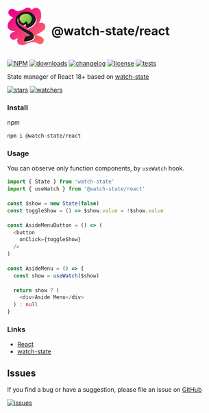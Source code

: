 <a href="https://www.npmjs.com/package/watch-state">
  <img src="https://raw.githubusercontent.com/d8corp/watch-state/v3.3.3/img/logo.svg" align="left" width="90" height="90" alt="Watch-State logo by Mikhail Lysikov">
</a>

# &nbsp; @watch-state/react

&nbsp;

[![NPM](https://img.shields.io/npm/v/@watch-state/react.svg)](https://www.npmjs.com/package/@watch-state/react)
[![downloads](https://img.shields.io/npm/dm/@watch-state/react.svg)](https://www.npmtrends.com/@watch-state/react)
[![changelog](https://img.shields.io/badge/Changelog-⋮-brightgreen)](https://changelogs.xyz/@watch-state/react)
[![license](https://img.shields.io/npm/l/@watch-state/react)](https://github.com/d8corp/watch-state-react/blob/master/LICENSE)
[![tests](https://github.com/d8corp/watch-state-react/workflows/tests/badge.svg)](https://d8corp.github.io/watch-state-react/coverage/lcov-report/)

State manager of React 18+ based on [watch-state](https://www.npmjs.com/package/watch-state)

[![stars](https://img.shields.io/github/stars/d8corp/watch-state-react?style=social)](https://github.com/d8corp/watch-state-react/stargazers)
[![watchers](https://img.shields.io/github/watchers/d8corp/watch-state-react?style=social)](https://github.com/d8corp/watch-state-react/watchers)

### Install

npm

```bash
npm i @watch-state/react
```

### Usage

You can observe only function components, by `useWatch` hook.

```typescript jsx
import { State } from 'watch-state'
import { useWatch } from '@watch-state/react'

const $show = new State(false)
const toggleShow = () => $show.value = !$show.value

const AsideMenuButton = () => (
  <button
    onClick={toggleShow}
  />
)

const AsideMenu = () => {
  const show = useWatch($show)

  return show ? (
    <div>Aside Menu</div>
  ) : null
}
```

### Links
- [React](https://reactjs.org)
- [watch-state](https://www.npmjs.com/package/watch-state)

## Issues
If you find a bug or have a suggestion, please file an issue on [GitHub](https://github.com/d8corp/watch-state-react/issues)

[![issues](https://img.shields.io/github/issues-raw/d8corp/watch-state-react)](https://github.com/d8corp/watch-state-react/issues)
